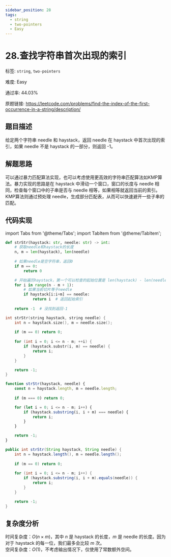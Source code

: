 ```yaml
---
sidebar_position: 28
tags:
  - string
  - two-pointers
  - Easy
---
```


# 28.查找字符串首次出现的索引

标签: `string`, `two-pointers`

难度: Easy

通过率: 44.03%

原题链接: https://leetcode.com/problems/find-the-index-of-the-first-occurrence-in-a-string/description/

## 题目描述
给定两个字符串 needle 和 haystack，返回 needle 在 haystack 中首次出现的索引，如果 needle 不是 haystack 的一部分，则返回 -1。

## 解题思路
可以通过暴力匹配算法实现，也可以考虑使用更高效的字符串匹配算法如KMP算法。暴力实现的思路是在 haystack 中滑动一个窗口，窗口的长度与 needle 相同，检查每个窗口中的子串是否与 needle 相等，如果相等就返回当前的索引。KMP算法则通过预处理 needle，生成部分匹配表，从而可以快速避开一些子串的匹配。

## 代码实现
import Tabs from '@theme/Tabs';
import TabItem from '@theme/TabItem';

<Tabs>
<TabItem value="python" label="Python">

```python
def strStr(haystack: str, needle: str) -> int:
    # 获取needle和haystack的长度
    n, m = len(haystack), len(needle)
    
    # 如果needle是空字符串，返回0
    if m == 0:
        return 0

    # 开始遍历haystack，第一个可以检查的起始位置是 len(haystack) - len(needle)
    for i in range(n - m + 1):
        # 如果当前切片等于needle
        if haystack[i:i+m] == needle:
            return i  # 返回起始索引
    
    return -1  # 没找到返回-1
```

</TabItem>
<TabItem value="cpp" label="C++">

```cpp
int strStr(string haystack, string needle) {
    int n = haystack.size(), m = needle.size();
    
    if (m == 0) return 0;
    
    for (int i = 0; i <= n - m; ++i) {
        if (haystack.substr(i, m) == needle) {
            return i;
        }
    }

    return -1;
}
```

</TabItem>
<TabItem value="javascript" label="JavaScript">

```javascript
function strStr(haystack, needle) {
    const n = haystack.length, m = needle.length;
    
    if (m === 0) return 0;

    for (let i = 0; i <= n - m; i++) {
        if (haystack.substring(i, i + m) === needle) {
            return i;
        }
    }

    return -1;
}
```

</TabItem>
<TabItem value="java" label="Java">

```java
public int strStr(String haystack, String needle) {
    int n = haystack.length(), m = needle.length();
    
    if (m == 0) return 0;
    
    for (int i = 0; i <= n - m; i++) {
        if (haystack.substring(i, i + m).equals(needle)) {
            return i;
        }
    }

    return -1;
}
```

</TabItem>
</Tabs>

## 复杂度分析
时间复杂度：$O(n \times m)$，其中 $n$ 是 haystack 的长度，$m$ 是 needle 的长度。因为对于 haystack 的每一位，我们最多会比较 $m$ 次。  
空间复杂度：$O(1)$，不考虑输出情况下，仅使用了常数额外空间。
